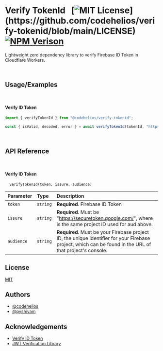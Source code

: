 # Verify TokenId  &nbsp; [![MIT License](https://img.shields.io/apm/l/atomic-design-ui.svg?)](https://github.com/codehelios/verify-tokenid/blob/main/LICENSE)  [![NPM Verison](https://img.shields.io/npm/v/@codehelios/verify-tokenid)](https://www.npmjs.com/package/@codehelios/verify-tokenid)


Lightweight zero dependency library to verify Firebase ID Token in Cloudflare Workers.


&nbsp;
## Usage/Examples
&nbsp;

#### Verify ID Token
```javascript
import { verifyTokenId } from "@codehelios/verify-tokenid";

const { isValid, decoded, error } = await verifyTokenId(tokenId, "https://securetoken.google.com/<projectId>", "<projectId>");
```

&nbsp;
## API Reference
&nbsp;
#### Verify ID Token

```
  verifyTokenId(token, issure, audience)
```

| Parameter | Type     | Description                       |
| :-------- | :------- | :-------------------------------- |
| `token`      | `string` | **Required**. FIrebase ID Token  |
| `issure`      | `string` | **Required**. Must be "https://securetoken.google.com/<projectId>", where <projectId> is the same project ID used for aud above. |
| `audience`      | `string` | **Required**. Must be your Firebase project ID, the unique identifier for your Firebase project, which can be found in the URL of that project's console.  |



## License

[MIT](https://github.com/codehelios/verify-tokenid/blob/main/LICENSE)


## Authors

- [@codehelios](https://www.github.com/codehelios)
- [@pyshivam](https://www.github.com/pyshivam)


## Acknowledgements

 - [Verify ID Token](https://firebase.google.com/docs/auth/admin/verify-id-tokens#verify_id_tokens_using_a_third-party_jwt_library)
 - [JWT Verification Library](https://github.com/panva/jose)
